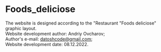 # Foods_deliciose
The website is designed according to the "Restaurant "Foods deliciose" graphic layout.<br>
Website development author: Andriy Ovcharov;<br>
Author's e-mail: datoshcode@gmail.com;<br>
Website development date: 08.12.2022.
